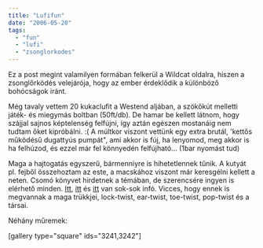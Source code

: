 ```yaml
---
title: "Lufifun"
date: "2006-05-20"
tags: 
  - "fun"
  - "lufi"
  - "zsonglorkodes"
---
```


Ez a post megint valamilyen formában felkerül a Wildcat oldalra, hiszen a zsonglőrködés velejárója, hogy az ember érdeklődik a különböző bohócságok iránt.

Még tavaly vettem 20 kukaclufit a Westend aljában, a szökőkút melletti játék- és miegymás boltban (50ft/db). De hamar be kellett látnom, hogy szájjal sajnos képtelenség felfújni, így aztán egészen mostanáig nem tudtam őket kipróbálni. :( A múltkor viszont vettünk egy extra brutál, 'kettős működésű dugattyús pumpát", ami akkor is fúj, ha lenyomod, meg akkor is ha felhúzod, és ezzel már fel könnyedén felfújható... (1bar nyomást tud)

Maga a hajtogatás egyszerű, bármenniyre is hihetetlennek tűnik. A kutyát pl. fejből összehoztam az este, a macskához viszont már keresgélni kellett a neten. Csomó könyvet hirdetnek a témában, de szerencsére ingyen is elérhető minden. [Itt](http://www.multihobbies.com/balloons/index.htm), [itt](http://www.simreal.com/twiki2/bin/view.pl/Simreal/Balloons) és [itt](http://www.balloonhq.com/) van sok-sok infó. Vicces, hogy ennek is megvannak a maga trükkjei, lock-twist, ear-twist, toe-twist, pop-twist és a társai.

Néhány műremek:

\[gallery type="square" ids="3241,3242"\]

